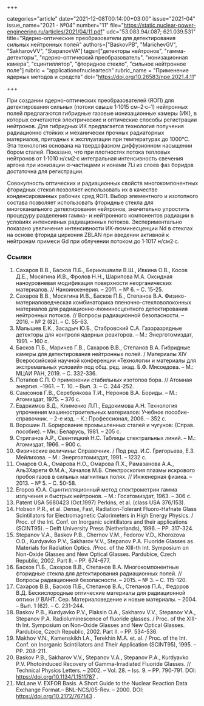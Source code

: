 +++

categories="article"
date="2021-12-08T00:14:00+03:00"
issue="2021-04"
issue_name="2021 - №04"
number="11"
file="https://static.nuclear-power-engineering.ru/articles/2021/04/11.pdf"
udc="53.083.94/.087; 621.039.531"
title="Ядерно-оптические преобразователи для детектирования сильных нейтронных полей"
authors=["BaskovPB", "MarichevGV", "SakharovVV", "StepanovVA"]
tags=["детекторы нейтронов", "гамма-детекторы", "ядерно-оптический преобразователь", "ионизационная камера", "сцинтиллятор", "фторидное стекло", "сильное нейтронное поле"]
rubric = "applicationofnucleartech"
rubric_name = "Применение ядерных методов и средств"
doi="https://doi.org/10.26583/npe.2021.4.11"

+++

При создании ядерно-оптических преобразователей (ЯОП) для детектирования сильных (потоки свыше 1⋅1015 см–2·с–1) нейтронных полей предлагаются гибридные газовые ионизационные камеры (ИК), в которых сочетаются электрические и оптические способы регистрации нейтронов. Для гибридных ИК предлагается технология получения радиационно стойких и механически прочных радиаторных материалов, пригодных к эксплуатации при температурах до 1000°С. Эта технология основана на твердофазном диффузионном насыщении бором сталей. Показано, что при плотностях потока тепловых нейтронов от 1⋅1010 н/см2·с интегральная интенсивность свечения аргона при ионизации α-частицами и ионами 7Li из слоев фаз боридов достаточна для регистрации.

Совокупность оптических и радиационных свойств многокомпонентных фторидных стекол позволяет использовать их в качестве конденсированных рабочих сред ЯОП. Выбор элементного и изотопного состава позволяет использовать фторидные стекла для многоканального детектирования нейтронов, значительно упростить процедуру разделения гамма- и нейтронного компонентов радиации в условиях интенсивных радиационных потоков. Экспериментально показано увеличение интенсивности ИК-люминесценции Nd в стеклах на основе фторида циркония ZBLAN при введении активной к нейтронам примеси Gd при облучении потоком до 1⋅1017 н/см2·с.

### Ссылки

1. Сахаров В.В., Басков П.Б., Берикашвили В.Ш., Ивкина О.В., Косов Д.Е., Мосягина И.В., Фролов Н.Н., Шарипова М.А. Оксидная наноуровневая модификация поверхности неорганических материалов. // Наноинженерия. – 2011. – № 6. – С. 15-25.
2. Сахаров В.В., Мосягина И.В., Басков П.Б., Степанов В.А. Физико-материаловедческая комбинаторика пленочно-стекловолоконных материалов для радиационно-люминесцентного детектирования нейтронных потоков. // Вопросы радиационной безопасности. – 2016. – № 2 (82). – С. 55-63.
3. Малышев Е.К., Засадыч Ю.Б., Стабровский С.А. Газоразрядные детекторы для контроля ядерных реакторов. – М.: Энерготомиздат, 1991. – 160 с.
4. Басков П.Б., Маричев Г.В., Сахаров В.В., Степанов В.А. Гибридные камеры для детектирования нейтронных полей. / Материалы XIV Всероссийской научной конференции «Технологии и материалы для экстремальных условий» под общ. ред. акад. Б.Ф. Мясоедова. – М.: МЦАИ РАН, 2019. – С. 332-336.
5. Потапов С.П. О применении стабильных изотопов бора. // Атомная энергия. –1961. – Т. 10. – Вып. 3. – С. 244-252.
6. Самсонов Г.В., Серебрякова Т.И., Неронов В.А. Бориды. – М.: Атомиздат, 1975. – 376 с.
7. Евдокимов В.Д., Клименко Л.П., Евдокимова А.Н. Технология упрочнения машиностроительных материалов: Учебное пособие-справочник. – 2-е изд. – К.: Профессионал, 2006. – 352 с.
8. Ворошин Л. Борирование промышленных сталей и чугунов: (Справ. пособие). – Мн.: Беларусь, 1981. – 205 с.
9. Стриганов A.P., Свентицкий H.C. Таблицы спектральных линий. – М.: Атомиздат, 1966. – 900 с.
10. Физические величины: Справочник. / Под ред. И.С. Григорьева, Е.З. Мейлихова. – М.: Энергоатомиздат, 1991. – 1232 с.
11. Омаров О.А., Омарова Н.О., Омарова П.Х., Рамазанова А.А., Аль3Харети Ф.М.А., Хачалов М.Б. Спектроскопия плазмы искрового пробоя газов в сильных магнитных полях. // Инженерная физика. – 2013. – № 5. – С. 50-58.
12. Егоров Ю.А. Сцинтилляционный метод спектрометрии гамма излучения и быстрых нейтронов. – М.: Госатомиздат, 1963. – 306 с.
13. Patent USA 5680423 (Oct.1997) Perkins, et al. (class USA 376/153).
14. Hobson P.R., et al. Dense, Fast, Radiation-Tolerant Fluoro-Hafnate Glass Scintillators for Electromagnetic Calorimeters in High Energy Physics. / Proc. of the Int. Conf. on Inorganic scintillators and their applications (SCINT95). – Delft University Press (Netherlands), 1996. – PP. 317-324.
15. Stepanov V.A., Baskov P.B., Chernov V.M., Fedorov V.D., Khorozova O.D., Kurdyavko P.V., Sakharov V.V., Stepanov P.A. Fluoride Glasses as Materials for Radiation Optics. /Proc. of the XIII-th Int. Symposium on Non-Oxide Glasses and New Optical Glasses. Pardubice, Czech Republic, 2002. Part II. – PP. 674-677.
16. Басков П.Б., Сахаров В.В., Степанов В.А. Многокомпонентные фторидные стекла для детектирования радиационных полей. // Вопросы радиационной безопасности. – 2015. – № 3. – С. 115-120.
17. Сахаров В.В., Басков П.Б., Степанов В.А., Степанов П.А., Федоров В.Д. Бескислородные оптические материалы для радиационной оптики // ВАНТ. Сер. Материаловедение и новые материалы. – 2004. – Вып. 1 (62). – C. 231-244.
18. Baskov P.B., Kurdyavko P.V., Plaksin O.A., Sakharov V.V., Stepanov V.A., Stepanov P.A. Radioluminescence of fluoride glasses. / Proc. of the XIII-th Int. Symposium on Non-Oxide Glasses and New Optical Glasses. Pardubice, Czech Republic, 2002. Part II. – PP. 534-536.
19. Makhov V.N., Kamenskikh I.A., Terekhin M.A. et. al. / Proc. of the Int. Conf. on Inorganic Scintillators and Their Application (SCINT95), 1995. – PP. 208-211.
20. Baskov P.B., Sakharov V.V., Stepanov V.A., Stepanov P.A., Kurdyavko P.V. Photoinduced Recovery of Gamma-Irradiated Fluoride Glasses. // Technical Physics Letters. – 2002. – Vol. 28. – Iss. 9. – PP. 790-791. DOI: https://doi.org/10.1134/1.1511787 .
21. McLane V. EXFOR Basis. A Short Guide to the Nuclear Reaction Data Exchange Format.– BNL-NCS/05-Rev. – 2000. DOI: https://doi.org/10.2172/767143 .